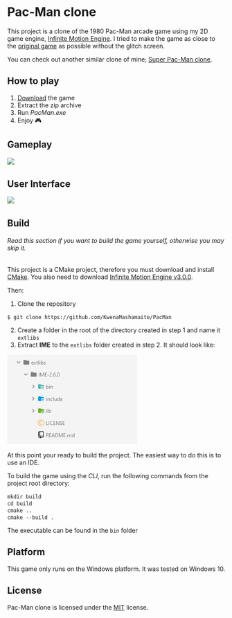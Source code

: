 # Pac-Man clone

This project is a clone of the 1980 Pac-Man arcade game using my 2D game engine, [Infinite Motion Engine](https://github.com/KwenaMashamaite/IME). 
I tried to make the game as close to the [original game](https://www.gamasutra.com/view/feature/3938/the_pacman_dossier.php?print=1) as 
possible without the glitch screen.

You can check out another similar clone of mine; [Super Pac-Man clone](https://github.com/KwenaMashamaite/SuperPacMan).

## How to play

1. [Download](https://github.com/KwenaMashamaite/PacMan/releases/tag/v1.1.1)
   the game
2. Extract the zip archive
3. Run _PacMan.exe_
4. Enjoy :video_game:

## Gameplay

![](docs/screenshots/gameplay.gif)

## User Interface

![](docs/screenshots/ui.gif)

## Build

###### *Read this section if you want to build the game yourself, otherwise you may skip it.*

This project is a CMake project, therefore you must download and install [CMake](https://cmake.org/). 
You also need to download [Infinite Motion Engine v3.0.0](https://github.com/KwenaMashamaite/IME/releases/tag/v3.0.0).

Then:

1. Clone the repository
```git
$ git clone https://github.com/KwenaMashamaite/PacMan
```   
2. Create a folder in the root of the directory created in step 1 and name it `extlibs`
3. Extract **IME** to the `extlibs` folder created in step 2. It should look like:

![](docs/screenshots/extlibs_directory_structure.png)
   
At this point your ready to build the project. The easiest way to do this is to
use an IDE.

To build the game using the *CLI*, run the following commands from the project root 
directory:

```shell
mkdir build
cd build
cmake ..
cmake --build .
```

The executable can be found in the `bin` folder

## Platform

This game only runs on the Windows platform. It was tested on Windows 10.

## License

Pac-Man clone is licensed under the [MIT](LICENSE) license.
